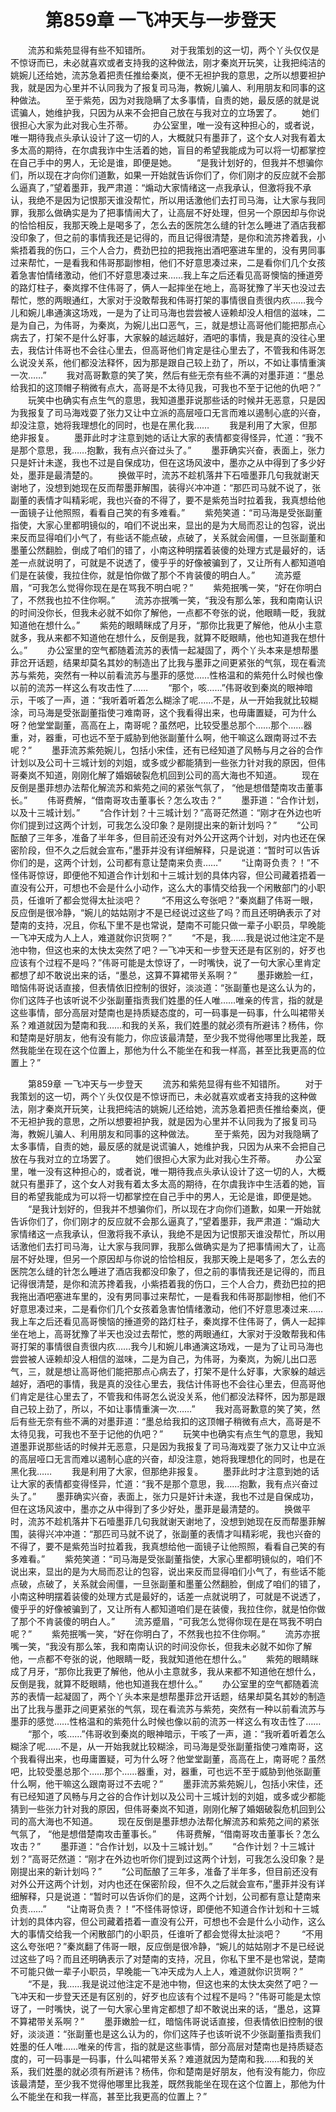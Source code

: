 # 　　第859章 一飞冲天与一步登天
　　流苏和紫苑显得有些不知错所。
　　对于我策划的这一切，两个丫头仅仅是不惊讶而已，未必就喜欢或者支持我的这种做法，刚才秦岚开玩笑，让我把纯洁的姚婉儿还给她，流苏急着把责任推给秦岚，便不无袒护我的意思，之所以想要袒护我，就是因为心里并不认同我为了报复司马海，教婉儿骗人、利用朋友和同事的这种做法。
　　至于紫苑，因为对我隐瞒了太多事情，自责的她，最反感的就是说谎骗人，她维护我，只因为从来不会把自己放在与我对立的立场罢了。
　　她们很担心大家为此对我心生芥蒂。
　　办公室里，唯一没有这种担心的，或者说，唯一期待我点头承认设计了这一切的人，大概就只有墨菲了，这个女人对我有着太多太高的期待，在尔虞我诈中生活着的她，盲目的希望我能成为可以将一切都掌控在自己手中的男人，无论是谁，即便是她。
　　“是我计划好的，但我并不想骗你们，所以现在才向你们道歉，如果一开始就告诉你们了，你们刚才的反应就不会那么逼真了，”望着墨菲，我严肃道：“煽动大家情绪这一点我承认，但激将我不承认，我绝不是因为记恨那天谁没帮忙，所以用话激他们去打司马海，让大家与我同罪，我那么做确实是为了把事情闹大了，让高层不好处理，但另一个原因却与你说的恰恰相反，我那天晚上是喝多了，怎么去的医院怎么缝的针怎么睡进了酒店我都没印象了，但之前的事情我还是记得的，而且记得很清楚，是你和流苏搀着我，小紫捂着我的伤口，三个人合力，费劲巴拉的把我拖出酒吧塞进车里的，没有男同事过来帮忙，一是看我和伟哥那副惨相，他们不好意思凑过来，二是看你们几个女孩着急害怕情绪激动，他们不好意思凑过来……我上车之后还看见高哥懊恼的捶道旁的路灯柱子，秦岚撑不住伟哥了，俩人一起摔坐在地上，高哥犹豫了半天也没过去帮忙，憋的两眼通红，大家对于没敢帮我和伟哥打架的事情很自责很内疚……我今儿和婉儿串通演这场戏，一是为了让司马海也尝尝被人诬赖却没人相信的滋味，二是为自己，为伟哥，为秦岚，为婉儿出口恶气，三，就是想让高哥他们能把那点心病去了，打架不是什么好事，大家躲的越远越好，酒吧的事情，我是真的没往心里去，我估计伟哥也不会往心里去，但高哥他们肯定是往心里去了，不管我和伟哥怎么说没关系，他们都没法释怀，因为那是跟自己较上劲了，所以，不如让事情重演一次……”
　　我对高哥歉意的笑了笑，然后有些无奈有些不满的对墨菲道：“墨总给我扣的这顶帽子稍微有点大，高哥是不太待见我，可我也不至于记他的仇吧？”
　　玩笑中也确实有点生气的意思，我知道墨菲说那些话的时候并无恶意，只是因为我报复了司马海戏耍了张力又让中立派的高层哑口无言而难以遏制心底的兴奋，却没注意，她将我理想化的同时，也是在黑化我……
　　我是利用了大家，但那绝非报复。
　　墨菲此时才注意到她的话让大家的表情都变得怪异，忙道：“我不是那个意思，我……抱歉，我有点兴奋过头了。”
　　墨菲确实兴奋，表面上，张力只是奸计未遂，我也不过是自保成功，但在这场风波中，墨亦之从中得到了多少好处，墨菲是最清楚的。
　　换做平时，流苏不趁机落井下石噎墨菲几句我就谢天谢地了，没想到她现在反而帮墨菲解围，装得兴冲冲道：“那匹司马就不说了，张副董的表情才叫精彩呢，我也兴奋的不得了，要不是紫苑当时拉着我，我真想给他一面镜子让他照照，看看自己笑的有多难看。”
　　紫苑笑道：“司马海是受张副董指使，大家心里都明镜似的，咱们不说出来，显出的是为大局而忍让的包容，说出来反而显得咱们小气了，有些话不能点破，点破了，关系就会闹僵，一旦张副董和墨董公然翻脸，倒成了咱们的错了，小南这种明摆着装傻的处理方式是最好的，话差一点就说明了，可就是不说透了，傻乎乎的好像被骗到了，又让所有人都知道咱们是在装傻，我拉住你，就是怕你做了那个不肯装傻的明白人。”
　　流苏蹙眉，“可我怎么觉得你现在是在骂我不明白呢？”
　　紫苑抿嘴一笑，“好在你明白了，不然我也拉不住你啊。”
　　流苏亦抿嘴一笑，“我没有那么笨，我和南南认识的时间没你长，但我未必就不如你了解他，一点都不夸张的说，他眼睛一眨，我就知道他在想什么。”
　　紫苑的眼睛眯成了月牙，“那你比我更了解他，他从小主意就多，我从来都不知道他在想什么，反倒是我，就算不眨眼睛，他也知道我在想什么。”
　　办公室里的空气都随着流苏的表情一起凝固了，两个丫头本来是想帮墨菲岔开话题，结果却莫名其妙的制造出了比我与墨菲之间更紧张的气氛，现在看流苏与紫苑，突然有一种以前看流苏与墨菲的感觉……性格温和的紫苑什么时候也像以前的流苏一样这么有攻击性了……
　　“那个，咳……”伟哥收到秦岚的眼神暗示，干咳了一声，道：“我听着听着怎么糊涂了呢……不是，从一开始我就比较糊涂，司马海是受张副董指使刁难南哥，这个我看得出来，也毋庸置疑，可为什么呀？他堂堂副董，高高在上，南哥呢？虽然吧，比较受墨总那个……那个……器重，对，器重，可也远不至于威胁到他张副董什么啊，他干嘛这么跟南哥过不去呢？”
　　墨菲流苏紫苑婉儿，包括小宋佳，还有已经知道了风畅与月之谷的合作计划以及公司十三城计划的刘姐，或多或少都能猜到一些张力针对我的原因，但伟哥秦岚不知道，刚刚化解了婚姻破裂危机回到公司的高大海也不知道。
　　现在反倒是墨菲想办法帮化解流苏和紫苑之间的紧张气氛了， “他是想借楚南攻击董事长。”
　　伟哥费解，“借南哥攻击董事长？怎么攻击？”
　　墨菲道：“合作计划，以及十三城计划。”
　　“合作计划？十三城计划？”高哥茫然道：“刚才在外边也听你们提到过这两个计划，可我怎么没印象？是刚提出来的新计划吗？”
　　“公司酝酿了三年多，准备了半年多，但目前还没有对外公开这两个计划，对内也还在保密阶段，但不久之后就会宣布，”墨菲并没有详细解释，只是说道：“暂时可以告诉你们的是，这两个计划，公司都有意让楚南来负责……”
　　“让南哥负责？！”不怪伟哥惊讶，即便他不知道合作计划和十三城计划的具体内容，但公司藏着捂着一直没有公开，可想也不会是什么小动作，这么大的事情交给我一个闲散部门的小职员，任谁听了都会觉得太扯淡吧？
　　“不用这么夸张吧？”秦岚翻了伟哥一眼，反应倒是很冷静，“婉儿的姑姑刚才不是已经说过这些了吗？而且还明确表示了对楚南的支持，况且，你私下里不是也常说，楚南不可能只做一辈子小职员，早晚能一飞冲天成为人上人，难道就你识货啊？”
　　“不是，我……我是说过他注定不是池中物，但这也来的太快太突然了吧？一飞冲天和一步登天还是有区别的，好歹也应该有个过程不是吗？”伟哥可能是太惊讶了，一时嘴快，说了一句大家心里肯定都想了却不敢说出来的话，“墨总，这算不算裙带关系啊？”
　　墨菲嫩脸一红，暗恼伟哥说话直接，但表情依旧控制的很好，淡淡道：“张副董也是这么认为的，你们这阵子也该听说不少张副董指责我们姓墨的任人唯……唯亲的传言，指的就是这些事情，部分高层对楚南也是持质疑态度的，可一码事是一码事，什么叫裙带关系？难道就因为楚南和我……和我的关系，我们姓墨的就必须有所避讳？杨伟，你和楚南是好朋友，他有没有能力，你应该最清楚，至少我不觉得他哪里比我差，既然我能坐在现在这个位置上，那他为什么不能坐在和我一样高，甚至比我更高的位置上？”

　　第859章 一飞冲天与一步登天
　　流苏和紫苑显得有些不知错所。
　　对于我策划的这一切，两个丫头仅仅是不惊讶而已，未必就喜欢或者支持我的这种做法，刚才秦岚开玩笑，让我把纯洁的姚婉儿还给她，流苏急着把责任推给秦岚，便不无袒护我的意思，之所以想要袒护我，就是因为心里并不认同我为了报复司马海，教婉儿骗人、利用朋友和同事的这种做法。
　　至于紫苑，因为对我隐瞒了太多事情，自责的她，最反感的就是说谎骗人，她维护我，只因为从来不会把自己放在与我对立的立场罢了。
　　她们很担心大家为此对我心生芥蒂。
　　办公室里，唯一没有这种担心的，或者说，唯一期待我点头承认设计了这一切的人，大概就只有墨菲了，这个女人对我有着太多太高的期待，在尔虞我诈中生活着的她，盲目的希望我能成为可以将一切都掌控在自己手中的男人，无论是谁，即便是她。
　　“是我计划好的，但我并不想骗你们，所以现在才向你们道歉，如果一开始就告诉你们了，你们刚才的反应就不会那么逼真了，”望着墨菲，我严肃道：“煽动大家情绪这一点我承认，但激将我不承认，我绝不是因为记恨那天谁没帮忙，所以用话激他们去打司马海，让大家与我同罪，我那么做确实是为了把事情闹大了，让高层不好处理，但另一个原因却与你说的恰恰相反，我那天晚上是喝多了，怎么去的医院怎么缝的针怎么睡进了酒店我都没印象了，但之前的事情我还是记得的，而且记得很清楚，是你和流苏搀着我，小紫捂着我的伤口，三个人合力，费劲巴拉的把我拖出酒吧塞进车里的，没有男同事过来帮忙，一是看我和伟哥那副惨相，他们不好意思凑过来，二是看你们几个女孩着急害怕情绪激动，他们不好意思凑过来……我上车之后还看见高哥懊恼的捶道旁的路灯柱子，秦岚撑不住伟哥了，俩人一起摔坐在地上，高哥犹豫了半天也没过去帮忙，憋的两眼通红，大家对于没敢帮我和伟哥打架的事情很自责很内疚……我今儿和婉儿串通演这场戏，一是为了让司马海也尝尝被人诬赖却没人相信的滋味，二是为自己，为伟哥，为秦岚，为婉儿出口恶气，三，就是想让高哥他们能把那点心病去了，打架不是什么好事，大家躲的越远越好，酒吧的事情，我是真的没往心里去，我估计伟哥也不会往心里去，但高哥他们肯定是往心里去了，不管我和伟哥怎么说没关系，他们都没法释怀，因为那是跟自己较上劲了，所以，不如让事情重演一次……”
　　我对高哥歉意的笑了笑，然后有些无奈有些不满的对墨菲道：“墨总给我扣的这顶帽子稍微有点大，高哥是不太待见我，可我也不至于记他的仇吧？”
　　玩笑中也确实有点生气的意思，我知道墨菲说那些话的时候并无恶意，只是因为我报复了司马海戏耍了张力又让中立派的高层哑口无言而难以遏制心底的兴奋，却没注意，她将我理想化的同时，也是在黑化我……
　　我是利用了大家，但那绝非报复。
　　墨菲此时才注意到她的话让大家的表情都变得怪异，忙道：“我不是那个意思，我……抱歉，我有点兴奋过头了。”
　　墨菲确实兴奋，表面上，张力只是奸计未遂，我也不过是自保成功，但在这场风波中，墨亦之从中得到了多少好处，墨菲是最清楚的。
　　换做平时，流苏不趁机落井下石噎墨菲几句我就谢天谢地了，没想到她现在反而帮墨菲解围，装得兴冲冲道：“那匹司马就不说了，张副董的表情才叫精彩呢，我也兴奋的不得了，要不是紫苑当时拉着我，我真想给他一面镜子让他照照，看看自己笑的有多难看。”
　　紫苑笑道：“司马海是受张副董指使，大家心里都明镜似的，咱们不说出来，显出的是为大局而忍让的包容，说出来反而显得咱们小气了，有些话不能点破，点破了，关系就会闹僵，一旦张副董和墨董公然翻脸，倒成了咱们的错了，小南这种明摆着装傻的处理方式是最好的，话差一点就说明了，可就是不说透了，傻乎乎的好像被骗到了，又让所有人都知道咱们是在装傻，我拉住你，就是怕你做了那个不肯装傻的明白人。”
　　流苏蹙眉，“可我怎么觉得你现在是在骂我不明白呢？”
　　紫苑抿嘴一笑，“好在你明白了，不然我也拉不住你啊。”
　　流苏亦抿嘴一笑，“我没有那么笨，我和南南认识的时间没你长，但我未必就不如你了解他，一点都不夸张的说，他眼睛一眨，我就知道他在想什么。”
　　紫苑的眼睛眯成了月牙，“那你比我更了解他，他从小主意就多，我从来都不知道他在想什么，反倒是我，就算不眨眼睛，他也知道我在想什么。”
　　办公室里的空气都随着流苏的表情一起凝固了，两个丫头本来是想帮墨菲岔开话题，结果却莫名其妙的制造出了比我与墨菲之间更紧张的气氛，现在看流苏与紫苑，突然有一种以前看流苏与墨菲的感觉……性格温和的紫苑什么时候也像以前的流苏一样这么有攻击性了……
　　“那个，咳……”伟哥收到秦岚的眼神暗示，干咳了一声，道：“我听着听着怎么糊涂了呢……不是，从一开始我就比较糊涂，司马海是受张副董指使刁难南哥，这个我看得出来，也毋庸置疑，可为什么呀？他堂堂副董，高高在上，南哥呢？虽然吧，比较受墨总那个……那个……器重，对，器重，可也远不至于威胁到他张副董什么啊，他干嘛这么跟南哥过不去呢？”
　　墨菲流苏紫苑婉儿，包括小宋佳，还有已经知道了风畅与月之谷的合作计划以及公司十三城计划的刘姐，或多或少都能猜到一些张力针对我的原因，但伟哥秦岚不知道，刚刚化解了婚姻破裂危机回到公司的高大海也不知道。
　　现在反倒是墨菲想办法帮化解流苏和紫苑之间的紧张气氛了， “他是想借楚南攻击董事长。”
　　伟哥费解，“借南哥攻击董事长？怎么攻击？”
　　墨菲道：“合作计划，以及十三城计划。”
　　“合作计划？十三城计划？”高哥茫然道：“刚才在外边也听你们提到过这两个计划，可我怎么没印象？是刚提出来的新计划吗？”
　　“公司酝酿了三年多，准备了半年多，但目前还没有对外公开这两个计划，对内也还在保密阶段，但不久之后就会宣布，”墨菲并没有详细解释，只是说道：“暂时可以告诉你们的是，这两个计划，公司都有意让楚南来负责……”
　　“让南哥负责？！”不怪伟哥惊讶，即便他不知道合作计划和十三城计划的具体内容，但公司藏着捂着一直没有公开，可想也不会是什么小动作，这么大的事情交给我一个闲散部门的小职员，任谁听了都会觉得太扯淡吧？
　　“不用这么夸张吧？”秦岚翻了伟哥一眼，反应倒是很冷静，“婉儿的姑姑刚才不是已经说过这些了吗？而且还明确表示了对楚南的支持，况且，你私下里不是也常说，楚南不可能只做一辈子小职员，早晚能一飞冲天成为人上人，难道就你识货啊？”
　　“不是，我……我是说过他注定不是池中物，但这也来的太快太突然了吧？一飞冲天和一步登天还是有区别的，好歹也应该有个过程不是吗？”伟哥可能是太惊讶了，一时嘴快，说了一句大家心里肯定都想了却不敢说出来的话，“墨总，这算不算裙带关系啊？”
　　墨菲嫩脸一红，暗恼伟哥说话直接，但表情依旧控制的很好，淡淡道：“张副董也是这么认为的，你们这阵子也该听说不少张副董指责我们姓墨的任人唯……唯亲的传言，指的就是这些事情，部分高层对楚南也是持质疑态度的，可一码事是一码事，什么叫裙带关系？难道就因为楚南和我……和我的关系，我们姓墨的就必须有所避讳？杨伟，你和楚南是好朋友，他有没有能力，你应该最清楚，至少我不觉得他哪里比我差，既然我能坐在现在这个位置上，那他为什么不能坐在和我一样高，甚至比我更高的位置上？”
